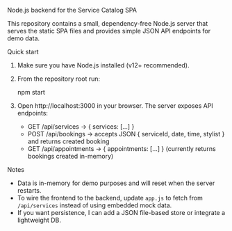 Node.js backend for the Service Catalog SPA

This repository contains a small, dependency-free Node.js server that serves the static SPA files and provides simple JSON API endpoints for demo data.

Quick start

1. Make sure you have Node.js installed (v12+ recommended).
2. From the repository root run:

   npm start

3. Open http://localhost:3000 in your browser. The server exposes API endpoints:

   - GET /api/services         -> { services: [...] }
   - POST /api/bookings        -> accepts JSON { serviceId, date, time, stylist } and returns created booking
   - GET /api/appointments     -> { appointments: [...] } (currently returns bookings created in-memory)

Notes

- Data is in-memory for demo purposes and will reset when the server restarts.
- To wire the frontend to the backend, update `app.js` to fetch from `/api/services` instead of using embedded mock data.
- If you want persistence, I can add a JSON file-based store or integrate a lightweight DB.
